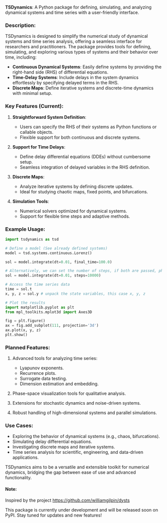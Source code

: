 **TSDynamics**: A Python package for defining, simulating, and analyzing dynamical systems and time series with a user-friendly interface.

### Description:

TSDynamics is designed to simplify the numerical study of dynamical systems and time series analysis, offering a seamless interface for researchers and practitioners. The package provides tools for defining, simulating, and exploring various types of systems and their behavior over time, including:

- **Continuous Dynamical Systems**: Easily define systems by providing the right-hand side (RHS) of differential equations.
- **Time-Delay Systems**: Include delays in the system dynamics effortlessly by specifying delayed terms in the RHS.
- **Discrete Maps**: Define iterative systems and discrete-time dynamics with minimal setup.

### Key Features (Current):

1. **Straightforward System Definition**:
   - Users can specify the RHS of their systems as Python functions or callable objects.
   - Flexible support for both continuous and discrete systems.

2. **Support for Time Delays**:
   - Define delay differential equations (DDEs) without cumbersome setup.
   - Seamless integration of delayed variables in the RHS definition.

3. **Discrete Maps**:
   - Analyze iterative systems by defining discrete updates.
   - Ideal for studying chaotic maps, fixed points, and bifurcations.

4. **Simulation Tools**:
   - Numerical solvers optimized for dynamical systems.
   - Support for flexible time steps and adaptive methods.

### Example Usage:

```python
import tsdynamics as tsd

# Define a model (See already defined systems)
model = tsd.systems.continuous.Lorenz()

sol = model.integrate(dt=0.01, final_time=100.0)

# Alternatively, we can set the number of steps, if both are passed, physical time takes precedence
sol = model.integrate(dt=0.01, steps=10000)

# Access the time series data
time = sol.t
x, y, z = sol.y # unpack the state variables, this case x, y, z

# Plot the results
import matplotlib.pyplot as plt
from mpl_toolkits.mplot3d import Axes3D

fig = plt.figure()
ax = fig.add_subplot(111, projection='3d')
ax.plot(x, y, z)
plt.show()
```

### Planned Features:

1. Advanced tools for analyzing time series:
   - Lyapunov exponents.
   - Recurrence plots.
   - Surrogate data testing.
   - Dimension estimation and embedding.

2. Phase-space visualization tools for qualitative analysis.

3. Extensions for stochastic dynamics and noise-driven systems.

4. Robust handling of high-dimensional systems and parallel simulations.

### Use Cases:

- Exploring the behavior of dynamical systems (e.g., chaos, bifurcations).
- Simulating delay differential equations.
- Investigating discrete maps and iterative systems.
- Time series analysis for scientific, engineering, and data-driven applications.

TSDynamics aims to be a versatile and extensible toolkit for numerical dynamics, bridging the gap between ease of use and advanced functionality.

#### Note:

Inspired by the project https://github.com/williamgilpin/dysts

This package is currently under development and will be released soon on PyPI. Stay tuned for updates and new features!